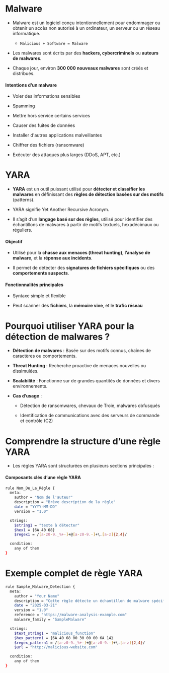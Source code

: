 # Malware

- Malware est un logiciel conçu intentionnellement pour endommager ou obtenir un accès non autorisé à un ordinateur, un serveur ou un réseau informatique.

  - `Malicious + Software = Malware`

- Les malwares sont écrits par des **hackers, cybercriminels** ou **auteurs de malwares**.

- Chaque jour, environ **300 000 nouveaux malwares** sont créés et distribués.

#### Intentions d’un malware

- Voler des informations sensibles

- Spamming

- Mettre hors service certains services

- Causer des fuites de données

- Installer d'autres applications malveillantes

- Chiffrer des fichiers (ransomware)

- Exécuter des attaques plus larges (DDoS, APT, etc.)

# YARA

- **YARA** est un outil puissant utilisé pour **détecter et classifier les malwares** en définissant des **règles de détection basées sur des motifs** (patterns).

- YARA signifie Yet Another Recursive Acronym.

- Il s’agit d’un **langage basé sur des règles**, utilisé pour identifier des échantillons de malwares à partir de motifs textuels, hexadécimaux ou réguliers.

#### Objectif

- Utilisé pour la **chasse aux menaces (threat hunting), l’analyse de malware**, et la **réponse aux incidents**.

- Il permet de détecter des **signatures de fichiers spécifiques** ou des **comportements suspects**.

#### Fonctionnalités principales

- Syntaxe simple et flexible

- Peut scanner des **fichiers**, la **mémoire vive**, et le **trafic réseau**

# Pourquoi utiliser YARA pour la détection de malwares ?

- **Détection de malwares** : Basée sur des motifs connus, chaînes de caractères ou comportements.

- **Threat Hunting** : Recherche proactive de menaces nouvelles ou dissimulées.

- **Scalabilité** : Fonctionne sur de grandes quantités de données et divers environnements.

- **Cas d’usage** :

  - Détection de ransomwares, chevaux de Troie, malwares obfusqués

  - Identification de communications avec des serveurs de commande et contrôle (C2)

# Comprendre la structure d’une règle YARA

- Les règles YARA sont structurées en plusieurs sections principales :

#### Composants clés d’une règle YARA

```sh
rule Nom_De_La_Règle {
  meta:
    author = "Nom de l'auteur"
    description = "Brève description de la règle"
    date = "YYYY-MM-DD"
    version = "1.0"

  strings:
    $string1 = "texte à détecter"
    $hex1 = {6A 40 68}
    $regex1 = /[a-z0-9._%+-]+@[a-z0-9.-]+\.[a-z]{2,4}/

  condition:
    any of them
}
```

# Exemple complet de règle YARA

```sh
rule Sample_Malware_Detection {
  meta:
    author = "Your Name"
    description = "Cette règle détecte un échantillon de malware spécifique via ses motifs textuels et hexadécimaux."
    date = "2025-03-21"
    version = "1.0"
    reference = "https://malware-analysis-example.com"
    malware_family = "SampleMalware"

  strings:
    $text_string1 = "malicious_function"
    $hex_pattern1 = {6A 40 68 00 30 00 00 6A 14}
    $regex_pattern1 = /[a-z0-9._%+-]+@[a-z0-9.-]+\.[a-z]{2,4}/
    $url = "http://malicious-website.com"

  condition:
    any of them
}
```
